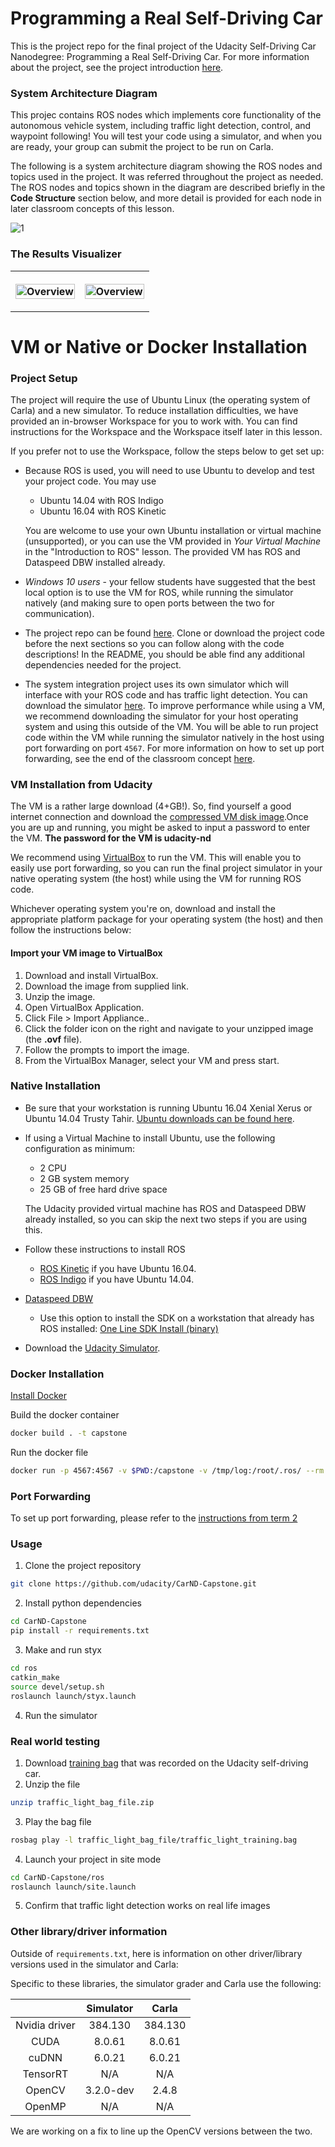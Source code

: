 # Programming a Real Self-Driving Car

This is the project repo for the final project of the Udacity Self-Driving Car Nanodegree: Programming a Real Self-Driving Car. For more information about the project, see the project introduction [here](https://classroom.udacity.com/nanodegrees/nd013/parts/b9040951-b43f-4dd3-8b16-76e7b52f4d9d/modules/85ece059-1351-4599-bb2c-0095d6534c8c/lessons/01cf7801-7665-4dc5-a800-2a9cca06b38b/concepts/f48e03e9-3b2b-4395-9ead-595f4fbc7b79).



### System Architecture Diagram

This projec contains ROS nodes which implements core functionality of the autonomous vehicle system, including traffic light detection, control, and waypoint following! You will test your code using a simulator, and when you are ready, your group can submit the project to be run on Carla.

The following is a system architecture diagram showing the ROS nodes and topics used in the project. It was referred throughout the project as needed. The ROS nodes and topics shown in the diagram are described briefly in the **Code Structure** section below, and more detail is provided for each node in later classroom concepts of this lesson.

![1](imgs/1.png)

### The Results Visualizer

<table style="width:100%">
  <tr>
    <th>
      <p align="center">
       <img src="./imgs/ignore lights.gif" alt="Overview" width="100%">
      </p>
    </th>
    <th>
      <p align="center">
       <img src="./imgs/traffic lights.gif" alt="Overview" width="100%">
      </p>
    </th>
  </tr>
  </table>


# VM or Native **or** Docker Installation 

### Project Setup

The project will require the use of Ubuntu Linux (the operating system of Carla) and a new simulator. To reduce installation difficulties, we have provided an in-browser Workspace for you to work with. You can find instructions for the Workspace and the Workspace itself later in this lesson.

If you prefer not to use the Workspace, follow the steps below to get set up:

- Because ROS is used, you will need to use Ubuntu to develop and test your project code. You may use

  - Ubuntu 14.04 with ROS Indigo
  - Ubuntu 16.04 with ROS Kinetic

  You are welcome to use your own Ubuntu installation or virtual machine (unsupported), or you can use the VM provided in *Your Virtual Machine* in the "Introduction to ROS" lesson. The provided VM has ROS and Dataspeed DBW installed already.

- *Windows 10 users* - your fellow students have suggested that the best local option is to use the VM for ROS, while running the simulator natively (and making sure to open ports between the two for communication).

- The project repo can be found [here](https://github.com/udacity/CarND-Capstone). Clone or download the project code before the next sections so you can follow along with the code descriptions! In the README, you should be able find any additional dependencies needed for the project.

- The system integration project uses its own simulator which will interface with your ROS code and has traffic light detection. You can download the simulator [here](https://github.com/udacity/CarND-Capstone/releases). To improve performance while using a VM, we recommend downloading the simulator for your host operating system and using this outside of the VM. You will be able to run project code within the VM while running the simulator natively in the host using port forwarding on port `4567`. For more information on how to set up port forwarding, see the end of the classroom concept [here](https://s3-us-west-1.amazonaws.com/udacity-selfdrivingcar/files/Port+Forwarding.pdf).

### VM Installation from Udacity

The VM is a rather large download (4+GB!). So, find yourself a good internet connection and download the [compressed VM disk image](https://s3-us-west-1.amazonaws.com/udacity-selfdrivingcar/Udacity_VM_Base_V1.0.0.zip).Once you are up and running, you might be asked to input a password to enter the VM. **The password for the VM is udacity-nd**

We recommend using [VirtualBox](https://www.virtualbox.org/wiki/Downloads) to run the VM. This will enable you to easily use port forwarding, so you can run the final project simulator in your native operating system (the host) while using the VM for running ROS code.

Whichever operating system you're on, download and install the appropriate platform package for your operating system (the host) and then follow the instructions below:

#### Import your VM image to VirtualBox

1. Download and install VirtualBox.
2. Download the image from supplied link.
3. Unzip the image.
4. Open VirtualBox Application.
5. Click File > Import Appliance..
6. Click the folder icon on the right and navigate to your unzipped image (the **.ovf** file).
7. Follow the prompts to import the image.
8. From the VirtualBox Manager, select your VM and press start.

### Native Installation

* Be sure that your workstation is running Ubuntu 16.04 Xenial Xerus or Ubuntu 14.04 Trusty Tahir. [Ubuntu downloads can be found here](https://www.ubuntu.com/download/desktop).
* If using a Virtual Machine to install Ubuntu, use the following configuration as minimum:
  * 2 CPU
  * 2 GB system memory
  * 25 GB of free hard drive space

  The Udacity provided virtual machine has ROS and Dataspeed DBW already installed, so you can skip the next two steps if you are using this.

* Follow these instructions to install ROS
  * [ROS Kinetic](http://wiki.ros.org/kinetic/Installation/Ubuntu) if you have Ubuntu 16.04.
  * [ROS Indigo](http://wiki.ros.org/indigo/Installation/Ubuntu) if you have Ubuntu 14.04.
* [Dataspeed DBW](https://bitbucket.org/DataspeedInc/dbw_mkz_ros)

  * Use this option to install the SDK on a workstation that already has ROS installed: [One Line SDK Install (binary)](https://bitbucket.org/DataspeedInc/dbw_mkz_ros/src/81e63fcc335d7b64139d7482017d6a97b405e250/ROS_SETUP.md?fileviewer=file-view-default)
* Download the [Udacity Simulator](https://github.com/udacity/CarND-Capstone/releases).

### Docker Installation
[Install Docker](https://docs.docker.com/engine/installation/)

Build the docker container
```bash
docker build . -t capstone
```

Run the docker file
```bash
docker run -p 4567:4567 -v $PWD:/capstone -v /tmp/log:/root/.ros/ --rm -it capstone
```

### Port Forwarding
To set up port forwarding, please refer to the [instructions from term 2](https://classroom.udacity.com/nanodegrees/nd013/parts/40f38239-66b6-46ec-ae68-03afd8a601c8/modules/0949fca6-b379-42af-a919-ee50aa304e6a/lessons/f758c44c-5e40-4e01-93b5-1a82aa4e044f/concepts/16cf4a78-4fc7-49e1-8621-3450ca938b77)

### Usage

1. Clone the project repository
```bash
git clone https://github.com/udacity/CarND-Capstone.git
```

2. Install python dependencies
```bash
cd CarND-Capstone
pip install -r requirements.txt
```
3. Make and run styx
```bash
cd ros
catkin_make
source devel/setup.sh
roslaunch launch/styx.launch
```
4. Run the simulator

### Real world testing
1. Download [training bag](https://s3-us-west-1.amazonaws.com/udacity-selfdrivingcar/traffic_light_bag_file.zip) that was recorded on the Udacity self-driving car.
2. Unzip the file
```bash
unzip traffic_light_bag_file.zip
```
3. Play the bag file
```bash
rosbag play -l traffic_light_bag_file/traffic_light_training.bag
```
4. Launch your project in site mode
```bash
cd CarND-Capstone/ros
roslaunch launch/site.launch
```
5. Confirm that traffic light detection works on real life images

### Other library/driver information
Outside of `requirements.txt`, here is information on other driver/library versions used in the simulator and Carla:

Specific to these libraries, the simulator grader and Carla use the following:

|        | Simulator | Carla  |
| :-----------: |:-------------:| :-----:|
| Nvidia driver | 384.130 | 384.130 |
| CUDA | 8.0.61 | 8.0.61 |
| cuDNN | 6.0.21 | 6.0.21 |
| TensorRT | N/A | N/A |
| OpenCV | 3.2.0-dev | 2.4.8 |
| OpenMP | N/A | N/A |

We are working on a fix to line up the OpenCV versions between the two.
